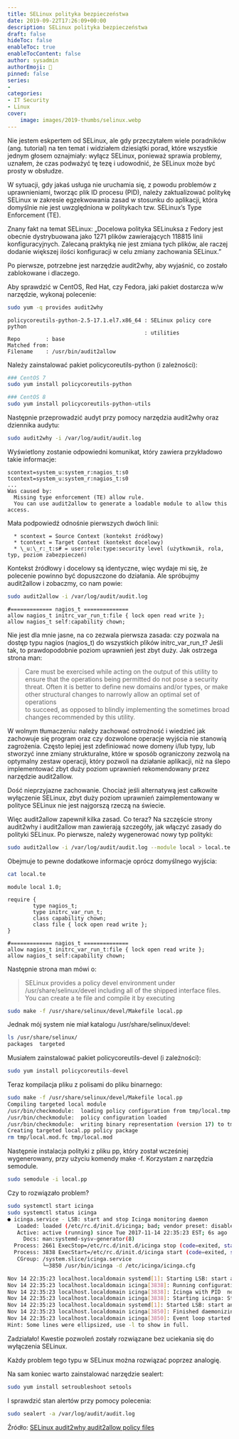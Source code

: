 ```yaml
---
title: SELinux polityka bezpieczeństwa
date: 2019-09-22T17:26:09+00:00
description: SELinux polityka bezpieczeństwa
draft: false
hideToc: false
enableToc: true
enableTocContent: false
author: sysadmin
authorEmoji: 🐧
pinned: false
series:
- 
categories:
- IT Security
- Linux
cover:
    image: images/2019-thumbs/selinux.webp
---
```

Nie jestem eskpertem od SELinux, ale gdy przeczytałem wiele poradników (ang. tutorial) na ten temat i widziałem dziesiątki porad, które wszystkie jednym głosem oznajmiały: wyłącz SELinux, ponieważ sprawia problemy, uznałem, że czas podważyć tę tezę i udowodnić, że SELinux może być prosty w obsłudze. 

W sytuacji, gdy jakaś usługa nie uruchamia się, z powodu problemów z uprawnieniami, tworząc plik ID procesu (PID), należy zaktualizować politykę SELinux w zakresie egzekwowania zasad w stosunku do aplikacji, która domyślnie nie jest uwzględniona w politykach tzw. SELinux’s Type Enforcement (TE). 


Znany fakt na temat SELinux: „Docelowa polityka SELinuksa z Fedory jest obecnie dystrybuowana jako 1271 plików zawierających 118815 linii konfiguracyjnych. Zalecaną praktyką nie jest zmiana tych plików, ale raczej dodanie większej ilości konfiguracji w celu zmiany zachowania SELinux.”

Po pierwsze, potrzebne jest narzędzie audit2why, aby wyjaśnić, co zostało zablokowane i dlaczego.

Aby sprawdzić w CentOS, Red Hat, czy Fedora, jaki pakiet dostarcza w/w narzędzie, wykonaj polecenie:

```bash 
sudo yum -q provides audit2why
```

```vim
policycoreutils-python-2.5-17.1.el7.x86_64 : SELinux policy core python
                                           : utilities
Repo        : base
Matched from:
Filename    : /usr/bin/audit2allow
```

Należy zainstalować pakiet policycoreutils-python (i zależności):

```bash
### CentOS 7 
sudo yum install policycoreutils-python

### CentOS 8
sudo yum install policycoreutils-python-utils
```

Następnie przeprowadzić audyt przy pomocy narzędzia audit2why oraz dziennika audytu:

```bash
sudo audit2why -i /var/log/audit/audit.log
```

Wyświetlony zostanie odpowiedni komunikat, który zawiera przykładowo takie informacje:

```vim 
scontext=system_u:system_r:nagios_t:s0
tcontext=system_u:system_r:nagios_t:s0
...
Was caused by:
  Missing type enforcement (TE) allow rule.
  You can use audit2allow to generate a loadable module to allow this access.
```

Mała podpowiedź odnośnie pierwszych dwóch linii:

```vim
  * scontext = Source Context (kontekst źródłowy)
  * tcontext = Target Context (kontekst docelowy)
  * \_u:\_r:_t:s# = user:role:type:security level (użytkownik, rola, typ, poziom zabezpieczeń)
```

Kontekst źródłowy i docelowy są identyczne, więc wydaje mi się, że polecenie powinno być dopuszczone do działania. Ale spróbujmy audit2allow i zobaczmy, co nam powie:

```bash
sudo audit2allow -i /var/log/audit/audit.log
```

```vim
#============= nagios_t ==============
allow nagios_t initrc_var_run_t:file { lock open read write };
allow nagios_t self:capability chown;
```

Nie jest dla mnie jasne, na co zezwala pierwsza zasada: czy pozwala na dostęp typu nagios (nagios\_t) do wszystkich plików initrc\_var\_run\_t? Jeśli tak, to prawdopodobnie poziom uprawnień jest zbyt duży. Jak ostrzega strona man:

> Care must be exercised while acting on the output of this utility to  
> ensure that the operations being permitted do not pose a security  
> threat. Often it is better to define new domains and/or types, or make  
> other structural changes to narrowly allow an optimal set of operations  
> to succeed, as opposed to blindly implementing the sometimes broad  
> changes recommended by this utility.

W wolnym tłumaczeniu: należy zachować ostrożność i wiedzieć jak zachowuje się program oraz czy dozwolone operacje wyjścia nie stanowią zagrożenia. Często lepiej jest zdefiniować nowe domeny i/lub typy, lub stworzyć inne zmiany strukturalne, które w sposób ograniczony zezwolą na optymalny zestaw operacji, który pozwoli na działanie aplikacji, niż na ślepo implementować zbyt duży poziom uprawnień rekomendowany przez narzędzie audit2allow.

Dość nieprzyjazne zachowanie. Chociaż jeśli alternatywą jest całkowite wyłączenie SELinux, zbyt duży poziom uprawnień zaimplementowany w polityce SELinux nie jest najgorszą rzeczą na świecie.

Więc audit2allow zapewnił kilka zasad. Co teraz? Na szczęście strony audit2why i audit2allow man zawierają szczegóły, jak włączyć zasady do polityki SELinux. Po pierwsze, należy wygenerować nowy typ polityki:

```bash
sudo audit2allow -i /var/log/audit/audit.log --module local > local.te
```

Obejmuje to pewne dodatkowe informacje oprócz domyślnego wyjścia:

```bash 
cat local.te
```

```vim
module local 1.0;

require {
        type nagios_t;
        type initrc_var_run_t;
        class capability chown;
        class file { lock open read write };
}

#============= nagios_t ==============
allow nagios_t initrc_var_run_t:file { lock open read write };
allow nagios_t self:capability chown;
```

Następnie strona man mówi o:


> SELinux provides a policy devel environment under
> /usr/share/selinux/devel including all of the shipped
> interface files.
> You can create a te file and compile it by executing

```bash
sudo make -f /usr/share/selinux/devel/Makefile local.pp
```

Jednak mój system nie miał katalogu /usr/share/selinux/devel:

```bash
ls /usr/share/selinux/
packages  targeted
```

Musiałem zainstalować pakiet policycoreutils-devel (i zależności):

```bash
sudo yum install policycoreutils-devel
```

Teraz kompilacja pliku z polisami do pliku binarnego:

```bash 
sudo make -f /usr/share/selinux/devel/Makefile local.pp
Compiling targeted local module
/usr/bin/checkmodule:  loading policy configuration from tmp/local.tmp
/usr/bin/checkmodule:  policy configuration loaded
/usr/bin/checkmodule:  writing binary representation (version 17) to tmp/local.mod
Creating targeted local.pp policy package
rm tmp/local.mod.fc tmp/local.mod
```

Następnie instalacja polityki z pliku pp, który został wcześniej wygenerowany, przy użyciu komendy make -f. Korzystam z narzędzia semodule.

```bash
sudo semodule -i local.pp
```

Czy to rozwiązało problem?


```bash
sudo systemctl start icinga
sudo systemctl status icinga
● icinga.service - LSB: start and stop Icinga monitoring daemon
   Loaded: loaded (/etc/rc.d/init.d/icinga; bad; vendor preset: disabled)
   Active: active (running) since Tue 2017-11-14 22:35:23 EST; 6s ago
     Docs: man:systemd-sysv-generator(8)
  Process: 2661 ExecStop=/etc/rc.d/init.d/icinga stop (code=exited, status=0/SUCCESS)
  Process: 3838 ExecStart=/etc/rc.d/init.d/icinga start (code=exited, status=0/SUCCESS)
   CGroup: /system.slice/icinga.service
           └─3850 /usr/bin/icinga -d /etc/icinga/icinga.cfg

Nov 14 22:35:23 localhost.localdomain systemd[1]: Starting LSB: start and sto...
Nov 14 22:35:23 localhost.localdomain icinga[3838]: Running configuration che...
Nov 14 22:35:23 localhost.localdomain icinga[3838]: Icinga with PID  not runn...
Nov 14 22:35:23 localhost.localdomain icinga[3838]: Starting icinga: Starting...
Nov 14 22:35:23 localhost.localdomain systemd[1]: Started LSB: start and stop...
Nov 14 22:35:23 localhost.localdomain icinga[3850]: Finished daemonizing... (...
Nov 14 22:35:23 localhost.localdomain icinga[3850]: Event loop started...
Hint: Some lines were ellipsized, use -l to show in full.
```

Zadziałało! Kwestie pozwoleń zostały rozwiązane bez uciekania się do wyłączenia SELinux.

Każdy problem tego typu w SELinux można rozwiązać poprzez analogię.

Na sam koniec warto zainstalować narzędzie sealert:

```bash
sudo yum install setroubleshoot setools
```

I sprawdzić stan alertów przy pomocy polecenia:

```bash
sudo sealert -a /var/log/audit/audit.log
```

Źródło: [SELinux audit2why audit2allow policy files](https://osric.com/chris/accidental-developer/2017/11/selinux-audit2why-audit2allow-policy-files/)